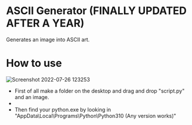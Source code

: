 # ASCII Generator (FINALLY UPDATED AFTER A YEAR)
Generates an image into ASCII art.

# How to use
![Screenshot 2022-07-26 123253](https://user-images.githubusercontent.com/68351730/181061199-1bfbfa87-abd8-4e72-ab16-d74a0d0177aa.png)
* First of all make a folder on the desktop and drag and drop "script.py" and an image.
* 
* Then find your python.exe by looking in "AppData\Local\Programs\Python\Python310 (Any version works)"
